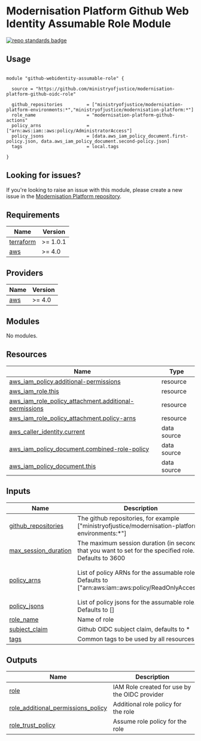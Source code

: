 # Modernisation Platform Github Web Identity Assumable Role Module

[![repo standards badge](https://github-community.service.justice.gov.uk/repository-standards/api/modernisation-platform-github-oidc-role/badge)](https://github-community.service.justice.gov.uk/repository-standards/modernisation-platform-github-oidc-role)

## Usage

```hcl

module "github-webidentity-assumable-role" {

  source = "https://github.com/ministryofjustice/modernisation-platform-github-oidc-role"

  github_repositories         = ["ministryofjustice/modernisation-platform-environments:*","ministryofjustice/modernisation-platform:*"]
  role_name                   = "modernisation-platform-github-actions"
  policy_arns                 = ["arn:aws:iam::aws:policy/AdministratorAccess"]
  policy_jsons                = [data.aws_iam_policy_document.first-policy.json, data.aws_iam_policy_document.second-policy.json]
  tags                        = local.tags

}

```

## Looking for issues?
If you're looking to raise an issue with this module, please create a new issue in the [Modernisation Platform repository](https://github.com/ministryofjustice/modernisation-platform/issues).

<!-- BEGIN_TF_DOCS -->
## Requirements

| Name | Version |
|------|---------|
| <a name="requirement_terraform"></a> [terraform](#requirement\_terraform) | >= 1.0.1 |
| <a name="requirement_aws"></a> [aws](#requirement\_aws) | >= 4.0 |

## Providers

| Name | Version |
|------|---------|
| <a name="provider_aws"></a> [aws](#provider\_aws) | >= 4.0 |

## Modules

No modules.

## Resources

| Name | Type |
|------|------|
| [aws_iam_policy.additional-permissions](https://registry.terraform.io/providers/hashicorp/aws/latest/docs/resources/iam_policy) | resource |
| [aws_iam_role.this](https://registry.terraform.io/providers/hashicorp/aws/latest/docs/resources/iam_role) | resource |
| [aws_iam_role_policy_attachment.additional-permissions](https://registry.terraform.io/providers/hashicorp/aws/latest/docs/resources/iam_role_policy_attachment) | resource |
| [aws_iam_role_policy_attachment.policy-arns](https://registry.terraform.io/providers/hashicorp/aws/latest/docs/resources/iam_role_policy_attachment) | resource |
| [aws_caller_identity.current](https://registry.terraform.io/providers/hashicorp/aws/latest/docs/data-sources/caller_identity) | data source |
| [aws_iam_policy_document.combined-role-policy](https://registry.terraform.io/providers/hashicorp/aws/latest/docs/data-sources/iam_policy_document) | data source |
| [aws_iam_policy_document.this](https://registry.terraform.io/providers/hashicorp/aws/latest/docs/data-sources/iam_policy_document) | data source |

## Inputs

| Name | Description | Type | Default | Required |
|------|-------------|------|---------|:--------:|
| <a name="input_github_repositories"></a> [github\_repositories](#input\_github\_repositories) | The github repositories, for example ["ministryofjustice/modernisation-platform-environments:*"] | `list(string)` | n/a | yes |
| <a name="input_max_session_duration"></a> [max\_session\_duration](#input\_max\_session\_duration) | The maximum session duration (in seconds) that you want to set for the specified role. Defaults to 3600 | `number` | `3600` | no |
| <a name="input_policy_arns"></a> [policy\_arns](#input\_policy\_arns) | List of policy ARNs for the assumable role. Defaults to ["arn:aws:iam::aws:policy/ReadOnlyAccess"] | `list(string)` | <pre>[<br/>  "arn:aws:iam::aws:policy/ReadOnlyAccess"<br/>]</pre> | no |
| <a name="input_policy_jsons"></a> [policy\_jsons](#input\_policy\_jsons) | List of policy jsons for the assumable role. Defaults to [] | `list(string)` | `[]` | no |
| <a name="input_role_name"></a> [role\_name](#input\_role\_name) | Name of role | `string` | n/a | yes |
| <a name="input_subject_claim"></a> [subject\_claim](#input\_subject\_claim) | Github OIDC subject claim, defaults to * | `string` | `"*"` | no |
| <a name="input_tags"></a> [tags](#input\_tags) | Common tags to be used by all resources | `map(string)` | n/a | yes |

## Outputs

| Name | Description |
|------|-------------|
| <a name="output_role"></a> [role](#output\_role) | IAM Role created for use by the OIDC provider |
| <a name="output_role_additional_permissions_policy"></a> [role\_additional\_permissions\_policy](#output\_role\_additional\_permissions\_policy) | Additional role policy for the role |
| <a name="output_role_trust_policy"></a> [role\_trust\_policy](#output\_role\_trust\_policy) | Assume role policy for the role |
<!-- END_TF_DOCS -->

